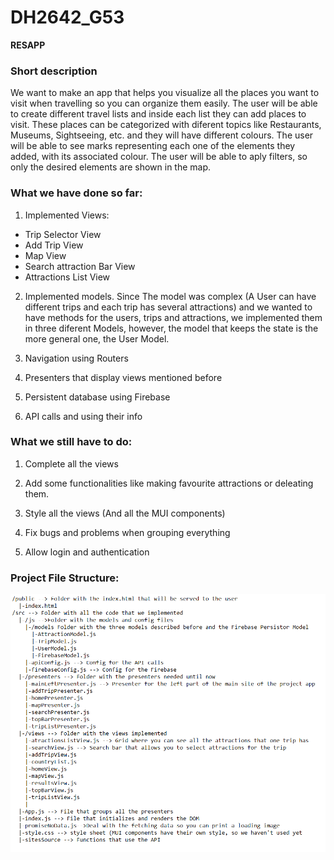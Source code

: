 # DH2642_G53

**RESAPP** 

### Short description

We want to make an app that helps you visualize all the places you want to visit when travelling so you can organize them easily. The user will be able to create different travel lists and inside each list they can add places to visit. These places can be categorized with diferent topics like Restaurants, Museums, Sightseeing, etc. and they will have different colours. The user will be able to see marks representing each one of the elements they added, with its associated colour. The user will be able to aply filters, so only the desired elements are shown in the map.

### What we have done so far: 
1. Implemented Views:
  - Trip Selector View
  - Add Trip View
  - Map View 
  - Search attraction Bar View
  - Attractions List View
 
2. Implemented models. Since The model was complex (A User can have different trips and each trip has several attractions) and we wanted to have methods for the users, trips and attractions, we implemented them in three diferent Models, however, the model that keeps the state is the more general one, the User Model. 

3. Navigation using Routers

4. Presenters that display views mentioned before

5. Persistent database using Firebase

6. API calls and using their info

### What we still have to do: 
1. Complete all the views

2. Add some functionalities like making favourite attractions or deleating them. 

3. Style all the views (And all the MUI components)

4. Fix bugs and problems when grouping everything

5. Allow login and authentication

### Project File Structure: 
![File Structure](./proposal/Proposal_imgs/file_map.png)

